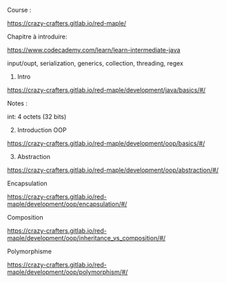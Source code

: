 
Course :

https://crazy-crafters.gitlab.io/red-maple/

Chapitre à introduire:

https://www.codecademy.com/learn/learn-intermediate-java

input/oupt, serialization, generics, collection, threading, regex


1. Intro 

https://crazy-crafters.gitlab.io/red-maple/development/java/basics/#/

Notes :

int: 4 octets (32 bits)


2. Introduction OOP

https://crazy-crafters.gitlab.io/red-maple/development/oop/basics/#/

3. Abstraction

https://crazy-crafters.gitlab.io/red-maple/development/oop/abstraction/#/

Encapsulation

https://crazy-crafters.gitlab.io/red-maple/development/oop/encapsulation/#/


Composition

https://crazy-crafters.gitlab.io/red-maple/development/oop/inheritance_vs_composition/#/

Polymorphisme

https://crazy-crafters.gitlab.io/red-maple/development/oop/polymorphism/#/
